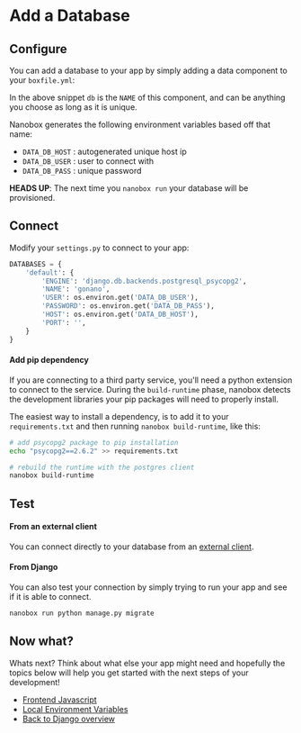 # Add a Database

## Configure
You can add a database to your app by simply adding a data component to your `boxfile.yml`:

<div class="meta" data-class="snippet" data-optional-components="postgres,mysql,mongo" ></div>

In the above snippet `db` is the `NAME` of this component, and can be anything you choose as long as it is unique.

Nanobox generates the following environment variables based off that name:

* `DATA_DB_HOST` : autogenerated unique host ip
* `DATA_DB_USER` : user to connect with
* `DATA_DB_PASS` : unique password

**HEADS UP**: The next time you `nanobox run` your database will be provisioned.

## Connect
Modify your `settings.py` to connect to your app:

```python
DATABASES = {
    'default': {
        'ENGINE': 'django.db.backends.postgresql_psycopg2',
        'NAME': 'gonano',
        'USER': os.environ.get('DATA_DB_USER'),
        'PASSWORD': os.environ.get('DATA_DB_PASS'),
        'HOST': os.environ.get('DATA_DB_HOST'),
        'PORT': '',
    }
}
```

#### Add pip dependency
If you are connecting to a third party service, you'll need a python extension to connect to the service. During the `build-runtime` phase, nanobox detects the development libraries your pip packages will need to properly install.

The easiest way to install a dependency, is to add it to your `requirements.txt` and then running `nanobox build-runtime`, like this:

```bash
# add psycopg2 package to pip installation
echo "psycopg2==2.6.2" >> requirements.txt

# rebuild the runtime with the postgres client
nanobox build-runtime
```

## Test

#### From an external client
You can connect directly to your database from an <a href="https://docs.nanobox.io/local-dev/managing-local-data/" target="\_blank">external client</a>.

#### From Django
You can also test your connection by simply trying to run your app and see if it is able to connect.

```bash
nanobox run python manage.py migrate
```

## Now what?
Whats next? Think about what else your app might need and hopefully the topics below will help you get started with the next steps of your development!

* [Frontend Javascript](/python/django/frontend-javascript)
* [Local Environment Variables](/python/django/local-evars)
* [Back to Django overview](/python/django)
